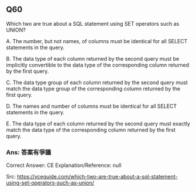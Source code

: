 ## Q60

Which two are true about a SQL statement using SET operators such as UNION?

A. The number, but not names, of columns must be identical for all SELECT statements in the query.

B. The data type of each column returned by the second query must be implicitly convertible to the data type of the corresponding column returned by the first query.

C. The data type group of each column returned by the second query must match the data type group of the corresponding column returned by the first query.

D. The names and number of columns must be identical for all SELECT statements in the query.

E. The data type of each column returned by the second query must exactly match the data type of the corresponding column returned by the first query.

### Ans:     **答案有爭議**

Correct Answer: CE
Explanation/Reference: null

Src: https://vceguide.com/which-two-are-true-about-a-sql-statement-using-set-operators-such-as-union/